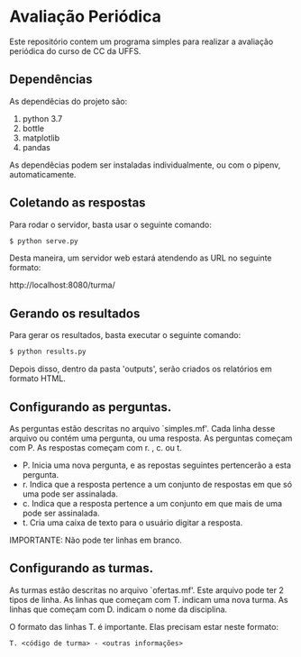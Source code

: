 # Avaliação Periódica

Este repositório contem um programa simples para realizar a avaliação periódica do curso de CC da UFFS.


## Dependências

As dependêcias do projeto são:

1. python 3.7
2. bottle
3. matplotlib
4. pandas

As dependêcias podem ser instaladas individualmente, ou com o pipenv, automaticamente.

## Coletando as respostas

Para rodar o servidor, basta usar o seguinte comando:

```bash
$ python serve.py
```

Desta maneira, um servidor web estará atendendo as URL no seguinte formato:

http://localhost:8080/turma/<codigo da turma>

## Gerando os resultados

Para gerar os resultados, basta executar o seguinte comando:

```bash
$ python results.py
```

Depois disso, dentro da pasta 'outputs', serão criados os relatórios em formato HTML.

## Configurando as perguntas.

As perguntas estão descritas no arquivo `simples.mf'.
Cada linha desse arquivo ou contém uma pergunta, ou uma resposta. 
As perguntas começam com P. As respostas começam com r. , c. ou t.

- P. Inicia uma nova pergunta, e as repostas seguintes pertencerão a esta pergunta.
- r. Indica que a resposta pertence a um conjunto de respostas em que só uma pode ser assinalada.
- c. Indica que a resposta pertence a um conjunto em que mais de uma pode ser assinalada.
- t. Cria uma caixa de texto para o usuário digitar a resposta.

IMPORTANTE: Não pode ter linhas em branco. 

## Configurando as turmas.

As turmas estão descritas no arquivo `ofertas.mf'.
Este arquivo pode ter 2 tipos de linha. As linhas que começam com T. indicam uma nova turma.
As linhas que começam com D. indicam o nome da disciplina.

O formato das linhas T. é importante. Elas precisam estar neste formato:

```
T. <código de turma> - <outras informações>
```
